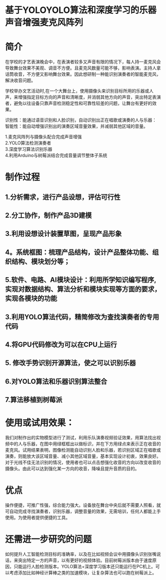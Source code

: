 # 基于YOLOYOLO算法和深度学习的乐器声音增强麦克风阵列

# 简介

在学校的才艺表演晚会中，在表演者较多又声音有限的情况下，每人持一麦克风会导致舞台效果不美观、调音不方便。且麦克风数量可能不够，影响表演。主持人拿话筒收音，不方便又影响舞台效果。因此想研制一种能识别演奏者的智能麦克风，解决收音问题。

学校举办文艺活动时,在一个大舞台上，使用摄像头来识别目标所用的乐器或人声，来增强指定目标方向的声音和清晰度，并消弱其他方向的声音，突出特定表演者，避免以往设备只靠声音检测稳定性和可靠性较差的问题，让舞台有更好的效果。

识别性：能通过语音识别和人脸识别，自动识别出正在唱歌或演奏的人与乐器：  
智能性：能自动增强识别出的演奏区域音量效果，并减弱其他区域的音量。

1.麦克风阵列与摄像头配合完成声音增强  
2.YOLO算法检测演奏者  
3.深度学习算法识别乐器  
4.利用Arduino与树莓派结合完成音量调节整体子系统

#  制作过程
## 1.分析需求，进行产品设想，评估可行性 

## 2.分工协作，制作产品3D建模

## 3.利用设想设计装置草图，呈现产品形象

## 4。系统框图：梳理产品结构，设计产品整体功能、组织结构、模块划分等； 

## 5.软件、电路、AI模块设计：利用所学知识编写程序,实现对数据结构、算法分析和模块实现等方面的要求，实现各模块的功能  

## 3.利用YOLO算法代码，精简修改为查找演奏者的专用代码  

## 4.将GPU代码修改为可以在CPU上运行  

## 5. 修改手势识别开源算法，使之可以识别乐器  

## 6.对YOLO算法和乐器识别算法整合  

## 7.算法移植到树莓派


# 使用或试用效果：
我们对制作出的实物模型进行了测试，利用乐队演奏视频验证效果，用算法找出视频中的人与乐器，在图中用绿框框出以做标识，并在下方用绿点来表示正在收音的麦克风。试用结果表明，图像检测能自动识别人脸和乐器，若识别区域正在唱歌或演奏，则能放大该区域音量、减小其他区域音量，基本实现设计初衷，效果良好。对于光线不佳无法识别的情况，使用者也可以点击想强化收音的方向以改变收音的摄像头。由此可以达到强化某一方向的收音，降噪且提升音质的目的。

# 优点
操作便捷，可推广性强，综合能力强大。设备放在舞台中央后就不需要人照看，就可自动完成寻找演奏者，识别乐器，调整音量的效果，无需培训，任何人都能上手使用。为使用者提供便捷的工具。

# 还需进一步研究的问题
如何提升人工智能检测目标的准确率，以及在比如视频会议中用摄像头识别张嘴说话，来突出特定一方的声音，以有更好的视频体验。目前树莓派版本由于速度原因，只能运行人脸检测版本。YOLO算法+深度学习版本还只能运行在PC机上。可以考虑添加比如神经计算棒之类的加速模块，让复杂算法也可以跑在树莓派上。
